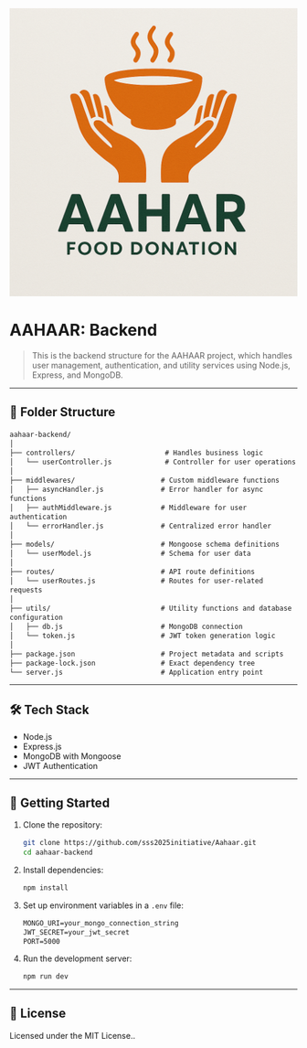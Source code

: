 
![LOGO](backend/logo.png)
# AAHAAR: Backend

> This is the backend structure for the AAHAAR project, which handles user management, authentication, and utility services using Node.js, Express, and MongoDB.

---

## 📁 Folder Structure

```
aahaar-backend/
│
├── controllers/                      # Handles business logic
│   └── userController.js             # Controller for user operations
│
├── middlewares/                     # Custom middleware functions
│   ├── asyncHandler.js              # Error handler for async functions
│   ├── authMiddleware.js            # Middleware for user authentication
│   └── errorHandler.js              # Centralized error handler
│
├── models/                          # Mongoose schema definitions
│   └── userModel.js                 # Schema for user data
│
├── routes/                          # API route definitions
│   └── userRoutes.js                # Routes for user-related requests
│
├── utils/                           # Utility functions and database configuration
│   ├── db.js                        # MongoDB connection
│   └── token.js                     # JWT token generation logic
│
├── package.json                     # Project metadata and scripts
├── package-lock.json                # Exact dependency tree
└── server.js                        # Application entry point
```

---

## 🛠 Tech Stack

- Node.js
- Express.js
- MongoDB with Mongoose
- JWT Authentication

---

## 🚀 Getting Started

1. Clone the repository:
   ```bash
   git clone https://github.com/sss2025initiative/Aahaar.git 
   cd aahaar-backend
   ```

2. Install dependencies:
   ```bash
   npm install
   ```

3. Set up environment variables in a `.env` file:
   ```
   MONGO_URI=your_mongo_connection_string
   JWT_SECRET=your_jwt_secret
   PORT=5000
   ```

4. Run the development server:
   ```bash
   npm run dev
   ```

---

## 📄 License

Licensed under the MIT License..

